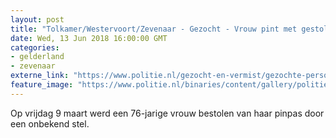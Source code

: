 ```yaml
---
layout: post
title: "Tolkamer/Westervoort/Zevenaar - Gezocht - Vrouw pint met gestolen pinpas"
date: Wed, 13 Jun 2018 16:00:00 GMT
categories: 
- gelderland 
- zevenaar 
externe_link: "https://www.politie.nl/gezocht-en-vermist/gezochte-personen/2018/juni/02-oon/gld/vrouw-pint-met-gestolen-pinpas.html"
feature_image: "https://www.politie.nl/binaries/content/gallery/politie/gezocht/verdachten/2018/juni/02-on/2018109764-1.jpg"
---
```


Op vrijdag 9 maart werd een 76-jarige vrouw bestolen van haar pinpas door een onbekend stel.

